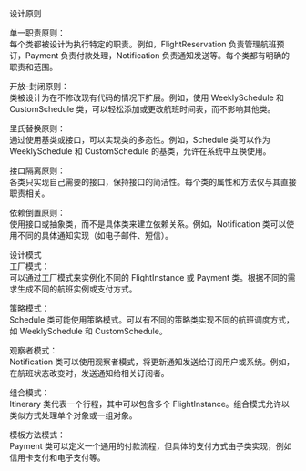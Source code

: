 设计原则       

单一职责原则：       
每个类都被设计为执行特定的职责。例如，FlightReservation 负责管理航班预订，Payment 负责付款处理，Notification 负责通知发送等。每个类都有明确的职责和范围。      

开放-封闭原则：      
类被设计为在不修改现有代码的情况下扩展。例如，使用 WeeklySchedule 和 CustomSchedule 类，可以轻松添加或更改航班时间表，而不影响其他类。     

里氏替换原则：     
通过使用基类或接口，可以实现类的多态性。例如，Schedule 类可以作为 WeeklySchedule 和 CustomSchedule 的基类，允许在系统中互换使用。     

接口隔离原则：     
各类只实现自己需要的接口，保持接口的简洁性。每个类的属性和方法仅与其直接职责相关。    

依赖倒置原则：     
使用接口或抽象类，而不是具体类来建立依赖关系。例如，Notification 类可以使用不同的具体通知实现（如电子邮件、短信）。     

设计模式     
工厂模式：     
可以通过工厂模式来实例化不同的 FlightInstance 或 Payment 类。根据不同的需求生成不同的航班实例或支付方式。     

策略模式：     
Schedule 类可能使用策略模式。可以有不同的策略类实现不同的航班调度方式，如 WeeklySchedule 和 CustomSchedule。      

观察者模式：     
Notification 类可以使用观察者模式，将更新通知发送给订阅用户或系统。例如，在航班状态改变时，发送通知给相关订阅者。     

组合模式：     
Itinerary 类代表一个行程，其中可以包含多个 FlightInstance。组合模式允许以类似方式处理单个对象或一组对象。     

模板方法模式：     
Payment 类可以定义一个通用的付款流程，但具体的支付方式由子类实现，例如信用卡支付和电子支付等。     
